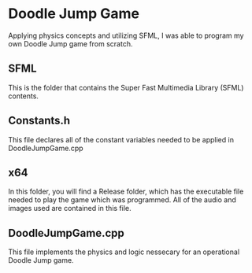 # Doodle Jump Game
Applying physics concepts and utilizing SFML,
I was able to program my own Doodle Jump game from scratch.

## SFML
This is the folder that contains the Super Fast Multimedia Library (SFML)
contents.

## Constants.h
This file declares all of the constant variables needed to be applied
in DoodleJumpGame.cpp

## x64
In this folder, you will find a Release folder, which has the executable 
file needed to play the game which was programmed. All of the audio and 
images used are contained in this file.

## DoodleJumpGame.cpp
This file implements the physics and logic nessecary for an operational 
Doodle Jump game.
